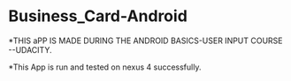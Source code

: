 # Business_Card-Android

*THIS aPP IS MADE DURING THE ANDROID BASICS-USER INPUT COURSE --UDACITY.

*This App is run and tested on nexus 4 successfully.

